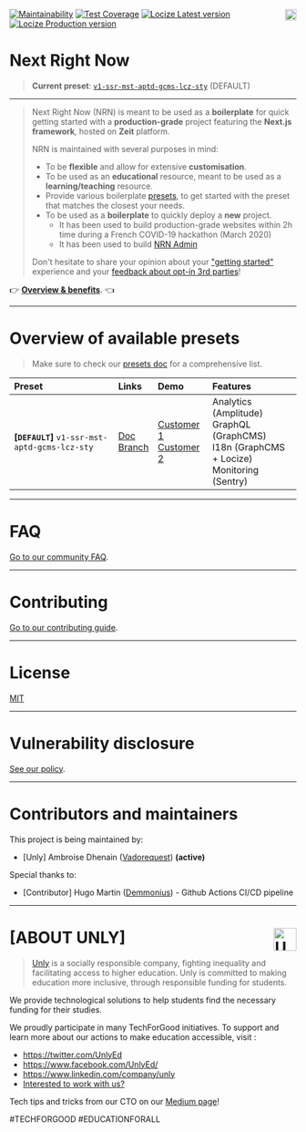 <a href="https://unly.org"><img src="https://storage.googleapis.com/unly/images/ICON_UNLY.png" align="right" height="20" alt="Unly logo" title="Unly logo" /></a>
[![Maintainability](https://api.codeclimate.com/v1/badges/3f3f2c0a4106abcb9a1d/maintainability)](https://codeclimate.com/github/UnlyEd/next-right-now/maintainability)
[![Test Coverage](https://api.codeclimate.com/v1/badges/3f3f2c0a4106abcb9a1d/test_coverage)](https://codeclimate.com/github/UnlyEd/next-right-now/test_coverage)
[![Locize Latest version](https://img.shields.io/badge/dynamic/json.svg?style=plastic&color=2096F3&label=locize&query=%24.versions%5B%27latest%27%5D.translatedPercentage&url=https://api.locize.app/badgedata/658fc999-dfa8-4307-b9d7-b4870ad5b968&suffix=%+translated&link=https://www.locize.com&prefix=latest:+)](https://www.locize.app/p/w7jrmdie/statistics/badges)
[![Locize Production version](https://img.shields.io/badge/dynamic/json.svg?style=plastic&color=2096F3&label=locize&query=%24.versions%5B%27production%27%5D.translatedPercentage&url=https://api.locize.app/badgedata/658fc999-dfa8-4307-b9d7-b4870ad5b968&suffix=%+translated&link=https://www.locize.com&prefix=production:+)](https://www.locize.app/p/w7jrmdie/statistics/badges)

Next Right Now
===

> **Current preset**: [`v1-ssr-mst-aptd-gcms-lcz-sty`](#overview-of-available-presets) (DEFAULT)

---

> Next Right Now (NRN) is meant to be used as a **boilerplate** for quick getting started with a **production-grade** project featuring the **Next.js framework**, hosted on **Zeit** platform.
>
> NRN is maintained with several purposes in mind:
> - To be **flexible** and allow for extensive **customisation**.
> - To be used as an **educational** resource, meant to be used as a **learning/teaching** resource.
> - Provide various boilerplate [presets](https://unlyed.github.io/next-right-now/concepts/presets), to get started with the preset that matches the closest your needs.
> - To be used as a **boilerplate** to quickly deploy a **new** project.
>     - It has been used to build production-grade websites within 2h time during a French COVID-19 hackathon (March 2020)
>     - It has been used to build [NRN Admin](https://github.com/UnlyEd/next-right-now-admin)
>
> Don't hesitate to share your opinion about your ["getting started"](https://github.com/UnlyEd/next-right-now/issues/14) experience and your [feedback about opt-in 3rd parties](https://github.com/UnlyEd/next-right-now/issues/13)!

:point_right: [**Overview & benefits**](https://unlyed.github.io/next-right-now/). :point_left:

---

# Overview of available presets

> Make sure to check our [presets doc](https://unlyed.github.io/next-right-now/getting-started/select-preset) for a comprehensive list.

| Preset | Links | Demo | Features |
|:-------|:------|:-----|:---------|
| **[`DEFAULT`]** `v1-ssr-mst-aptd-gcms-lcz-sty` | [Doc](https://unlyed.github.io/next-right-now/getting-started/select-preset#default-v1-ssr-mst-aptd-gcms-lcz-sty----ssr--mst--amplitude--graphcms--locize--sentry) <br /> [Branch](https://github.com/UnlyEd/next-right-now/tree/v1-ssr-mst-aptd-gcms-lcz-sty) | [Customer 1](https://nrn-v1-ssr-mst-aptd-gcms-lcz-sty-c1.now.sh/) <br /> [Customer 2](https://nrn-v1-ssr-mst-aptd-gcms-lcz-sty-c2.now.sh/) | Analytics (Amplitude)<br />GraphQL (GraphCMS)<br />I18n (GraphCMS + Locize)<br />Monitoring (Sentry) |

---

# FAQ

[Go to our community FAQ](https://unlyed.github.io/next-right-now/FAQ).

---

# Contributing

[Go to our contributing guide](https://unlyed.github.io/next-right-now/CONTRIBUTING).

---

# License

[MIT](LICENSE)

---

# Vulnerability disclosure

[See our policy](https://github.com/UnlyEd/Unly).

---

# Contributors and maintainers

This project is being maintained by:
- [Unly] Ambroise Dhenain ([Vadorequest](https://github.com/vadorequest)) **(active)**

Special thanks to:
- [Contributor] Hugo Martin ([Demmonius](https://github.com/Demmonius)) - Github Actions CI/CD pipeline

---

# **[ABOUT UNLY]** <a href="https://unly.org"><img src="https://storage.googleapis.com/unly/images/ICON_UNLY.png" height="40" align="right" alt="Unly logo" title="Unly logo" /></a>

> [Unly](https://unly.org) is a socially responsible company, fighting inequality and facilitating access to higher education.
> Unly is committed to making education more inclusive, through responsible funding for students.

We provide technological solutions to help students find the necessary funding for their studies.

We proudly participate in many TechForGood initiatives. To support and learn more about our actions to make education accessible, visit :
- https://twitter.com/UnlyEd
- https://www.facebook.com/UnlyEd/
- https://www.linkedin.com/company/unly
- [Interested to work with us?](https://jobs.zenploy.io/unly/about)

Tech tips and tricks from our CTO on our [Medium page](https://medium.com/unly-org/tech/home)!

#TECHFORGOOD #EDUCATIONFORALL
